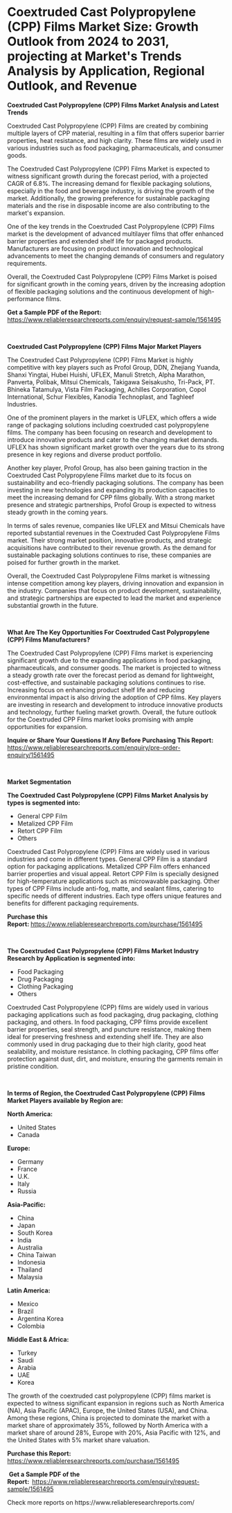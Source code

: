 <p><h1>Coextruded Cast Polypropylene (CPP) Films Market Size: Growth Outlook from 2024 to 2031, projecting at Market's Trends Analysis by Application, Regional Outlook, and Revenue</h1></p><p><strong>Coextruded Cast Polypropylene (CPP) Films Market Analysis and Latest Trends</strong></p>
<p><p>Coextruded Cast Polypropylene (CPP) Films are created by combining multiple layers of CPP material, resulting in a film that offers superior barrier properties, heat resistance, and high clarity. These films are widely used in various industries such as food packaging, pharmaceuticals, and consumer goods.</p><p>The Coextruded Cast Polypropylene (CPP) Films Market is expected to witness significant growth during the forecast period, with a projected CAGR of 6.8%. The increasing demand for flexible packaging solutions, especially in the food and beverage industry, is driving the growth of the market. Additionally, the growing preference for sustainable packaging materials and the rise in disposable income are also contributing to the market's expansion.</p><p>One of the key trends in the Coextruded Cast Polypropylene (CPP) Films market is the development of advanced multilayer films that offer enhanced barrier properties and extended shelf life for packaged products. Manufacturers are focusing on product innovation and technological advancements to meet the changing demands of consumers and regulatory requirements.</p><p>Overall, the Coextruded Cast Polypropylene (CPP) Films Market is poised for significant growth in the coming years, driven by the increasing adoption of flexible packaging solutions and the continuous development of high-performance films.</p></p>
<p><strong>Get a Sample PDF of the Report:&nbsp;</strong> <a href="https://www.reliableresearchreports.com/enquiry/request-sample/1561495">https://www.reliableresearchreports.com/enquiry/request-sample/1561495</a></p>
<p>&nbsp;</p>
<p><strong>Coextruded Cast Polypropylene (CPP) Films Major Market Players</strong></p>
<p><p>The Coextruded Cast Polypropylene (CPP) Films Market is highly competitive with key players such as Profol Group, DDN, Zhejiang Yuanda, Shanxi Yingtai, Hubei Huishi, UFLEX, Manuli Stretch, Alpha Marathon, Panverta, Polibak, Mitsui Chemicals, Takigawa Seisakusho, Tri-Pack, PT. Bhineka Tatamulya, Vista Film Packaging, Achilles Corporation, Copol International, Schur Flexibles, Kanodia Technoplast, and Taghleef Industries.</p><p>One of the prominent players in the market is UFLEX, which offers a wide range of packaging solutions including coextruded cast polypropylene films. The company has been focusing on research and development to introduce innovative products and cater to the changing market demands. UFLEX has shown significant market growth over the years due to its strong presence in key regions and diverse product portfolio.</p><p>Another key player, Profol Group, has also been gaining traction in the Coextruded Cast Polypropylene Films market due to its focus on sustainability and eco-friendly packaging solutions. The company has been investing in new technologies and expanding its production capacities to meet the increasing demand for CPP films globally. With a strong market presence and strategic partnerships, Profol Group is expected to witness steady growth in the coming years.</p><p>In terms of sales revenue, companies like UFLEX and Mitsui Chemicals have reported substantial revenues in the Coextruded Cast Polypropylene Films market. Their strong market position, innovative products, and strategic acquisitions have contributed to their revenue growth. As the demand for sustainable packaging solutions continues to rise, these companies are poised for further growth in the market.</p><p>Overall, the Coextruded Cast Polypropylene Films market is witnessing intense competition among key players, driving innovation and expansion in the industry. Companies that focus on product development, sustainability, and strategic partnerships are expected to lead the market and experience substantial growth in the future.</p></p>
<p>&nbsp;</p>
<p><strong>What Are The Key Opportunities For Coextruded Cast Polypropylene (CPP) Films Manufacturers?</strong></p>
<p><p>The Coextruded Cast Polypropylene (CPP) Films market is experiencing significant growth due to the expanding applications in food packaging, pharmaceuticals, and consumer goods. The market is projected to witness a steady growth rate over the forecast period as demand for lightweight, cost-effective, and sustainable packaging solutions continues to rise. Increasing focus on enhancing product shelf life and reducing environmental impact is also driving the adoption of CPP films. Key players are investing in research and development to introduce innovative products and technology, further fueling market growth. Overall, the future outlook for the Coextruded CPP Films market looks promising with ample opportunities for expansion.</p></p>
<p><strong>Inquire or Share Your Questions If Any Before Purchasing This Report:</strong> <a href="https://www.reliableresearchreports.com/enquiry/pre-order-enquiry/1561495">https://www.reliableresearchreports.com/enquiry/pre-order-enquiry/1561495</a></p>
<p>&nbsp;</p>
<p><strong>Market Segmentation</strong></p>
<p><strong>The Coextruded Cast Polypropylene (CPP) Films Market Analysis by types is segmented into:</strong></p>
<p><ul><li>General CPP Film</li><li>Metalized CPP Film</li><li>Retort CPP Film</li><li>Others</li></ul></p>
<p><p>Coextruded Cast Polypropylene (CPP) Films are widely used in various industries and come in different types. General CPP Film is a standard option for packaging applications. Metalized CPP Film offers enhanced barrier properties and visual appeal. Retort CPP Film is specially designed for high-temperature applications such as microwavable packaging. Other types of CPP Films include anti-fog, matte, and sealant films, catering to specific needs of different industries. Each type offers unique features and benefits for different packaging requirements.</p></p>
<p><strong>Purchase this Report:&nbsp;</strong><a href="https://www.reliableresearchreports.com/purchase/1561495">https://www.reliableresearchreports.com/purchase/1561495</a></p>
<p>&nbsp;</p>
<p><strong>The Coextruded Cast Polypropylene (CPP) Films Market Industry Research by Application is segmented into:</strong></p>
<p><ul><li>Food Packaging</li><li>Drug Packaging</li><li>Clothing Packaging</li><li>Others</li></ul></p>
<p><p>Coextruded Cast Polypropylene (CPP) films are widely used in various packaging applications such as food packaging, drug packaging, clothing packaging, and others. In food packaging, CPP films provide excellent barrier properties, seal strength, and puncture resistance, making them ideal for preserving freshness and extending shelf life. They are also commonly used in drug packaging due to their high clarity, good heat sealability, and moisture resistance. In clothing packaging, CPP films offer protection against dust, dirt, and moisture, ensuring the garments remain in pristine condition.</p></p>
<p>&nbsp;</p>
<p><strong>In terms of Region, the Coextruded Cast Polypropylene (CPP) Films Market Players available by Region are:</strong></p>
<p>
    <p> <strong> North America: </strong>
        <ul>
            <li>United States</li>
            <li>Canada</li>
        </ul>
        </p> 
    <p> <strong> Europe: </strong>
        <ul>
            <li>Germany</li>
            <li>France</li>
            <li>U.K.</li>
            <li>Italy</li>
            <li>Russia</li>
        </ul>
        </p> 
    <p> <strong> Asia-Pacific: </strong>
        <ul>
            <li>China</li>
            <li>Japan</li>
            <li>South Korea</li>
            <li>India</li>
            <li>Australia</li>
            <li>China Taiwan</li>
            <li>Indonesia</li>
            <li>Thailand</li>
            <li>Malaysia</li>
        </ul>
        </p> 
    <p> <strong> Latin America: </strong>
        <ul>
            <li>Mexico</li>
            <li>Brazil</li>
            <li>Argentina Korea</li>
            <li>Colombia</li>
        </ul>
        </p> 
    <p> <strong> Middle East & Africa: </strong>
        <ul>
            <li>Turkey</li>
            <li>Saudi</li>
            <li>Arabia</li>
            <li>UAE</li>
            <li>Korea</li>
        </ul>
    </p>
    </p>
<p><p>The growth of the coextruded cast polypropylene (CPP) films market is expected to witness significant expansion in regions such as North America (NA), Asia Pacific (APAC), Europe, the United States (USA), and China. Among these regions, China is projected to dominate the market with a market share of approximately 35%, followed by North America with a market share of around 28%, Europe with 20%, Asia Pacific with 12%, and the United States with 5% market share valuation.</p></p>
<p><strong>Purchase this Report: </strong><a href="https://www.reliableresearchreports.com/purchase/1561495">https://www.reliableresearchreports.com/purchase/1561495</a></p>
<p>&nbsp;<strong>Get a Sample PDF of the Report:&nbsp;&nbsp;</strong><a href="https://www.reliableresearchreports.com/enquiry/request-sample/1561495">https://www.reliableresearchreports.com/enquiry/request-sample/1561495</a></p>
<p><strong></strong></p>
<p>Check more reports on https://www.reliableresearchreports.com/</p>